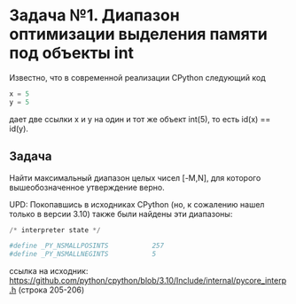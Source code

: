 # Задача №1. Диапазон оптимизации выделения памяти под объекты int

Известно, что в современной реализации CPython следующий код

```python
x = 5
y = 5
```

дает две ссылки x и y на один и тот же объект int(5), то есть id(x) == id(y).

## Задача

Найти максимальный диапазон целых чисел [-M,N], для которого вышеобозначенное утверждение верно.

UPD: Покопавшись в исходниках CPython (но, к сожалению нашел только в версии 3.10) также были найдены эти диапазоны:

```python
/* interpreter state */

#define _PY_NSMALLPOSINTS           257
#define _PY_NSMALLNEGINTS           5
```

ссылка на исходник: https://github.com/python/cpython/blob/3.10/Include/internal/pycore_interp.h
(строка 205-206)
